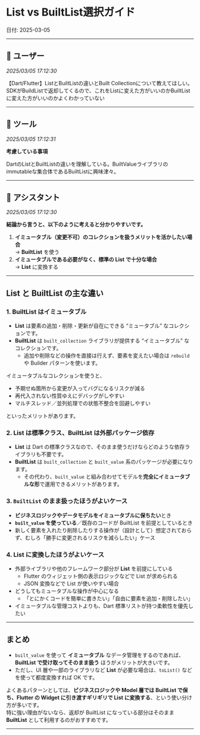 # List vs BuiltList選択ガイド

日付: 2025-03-05

---

## 👤 ユーザー
*2025/03/05 17:12:30*

【Dart/Flutter】ListとBuiltListの違いとBuilt Collectionについて教えてほしい。SDKがBuildListで返却してくるので、これをListに変えた方がいいのかBuiltListに変えた方がいいのかよくわかっていない

---

## 🔧 ツール
*2025/03/05 17:12:31*

**考慮している事項**

DartのListとBuiltListの違いを理解している。BuiltValueライブラリの immutableな集合体であるBuiltListに興味津々。

---

## 🤖 アシスタント
*2025/03/05 17:12:30*

**結論から言うと、以下のように考えると分かりやすいです。**

1. **イミュータブル（変更不可）のコレクションを扱うメリットを活かしたい場合**  
   -&gt; **BuiltList** を使う  
2. **イミュータブルである必要がなく、標準の List で十分な場合**  
   -&gt; **List** に変換する  

---

## List と BuiltList の主な違い

### 1. BuiltList はイミュータブル

- **List** は要素の追加・削除・更新が自在にできる “ミュータブル” なコレクションです。  
- **BuiltList** は `built_collection` ライブラリが提供する “イミュータブル” なコレクションです。  
  - 追加や削除などの操作を直接は行えず、要素を変えたい場合は `rebuild` や Builder パターンを使います。  

イミュータブルなコレクションを使うと、  
- 予期せぬ箇所から変更が入ってバグになるリスクが減る  
- 再代入されない性質ゆえにデバッグがしやすい  
- マルチスレッド／並列処理での状態不整合を回避しやすい  

といったメリットがあります。

### 2. List は標準クラス、BuiltList は外部パッケージ依存

- **List** は Dart の標準クラスなので、そのまま使うだけならどのような依存ライブラリも不要です。  
- **BuiltList** は `built_collection` と `built_value` 系のパッケージが必要になります。  
  - その代わり、`built_value` と組み合わせてモデルを**完全にイミュータブルな形**で運用できるメリットがあります。

### 3. `BuiltList` のまま扱ったほうがよいケース

- **ビジネスロジックやデータモデルをイミュータブルに保ちたい**とき
- **`built_value` を使っている**／既存のコードが BuiltList を前提としているとき
- 新しく要素を入れたり削除したりする操作が（設計として）想定されておらず、むしろ「勝手に変更されるリスクを減らしたい」ケース

### 4. List に変換したほうがよいケース

- 外部ライブラリや他のフレームワーク部分が **List** を前提にしている  
  - Flutter のウィジェット側の表示ロジックなどで List が求められる  
  - JSON 変換などで List が使いやすい場合  
- どうしてもミュータブルな操作が中心になる  
  - 「とにかくコードを簡単に書きたい」「自由に要素を追加・削除したい」  
- イミュータブルな管理コストよりも、Dart 標準リストが持つ柔軟性を優先したい

---

## まとめ

- `built_value` を使って **イミュータブル** なデータ管理をするのであれば、**BuiltList で受け取ってそのまま扱う** ほうがメリットが大きいです。  
- ただし、UI 層や一部のライブラリなど **List** が必要な場合は、`toList()` などを使って都度変換すれば OK です。

よくあるパターンとしては、**ビジネスロジックや Model 層では BuiltList で保ち、Flutter の Widget に引き渡すギリギリで List に変換する**、という使い分け方が多いです。  
特に強い理由がないなら、返却が BuiltList になっている部分はそのまま **BuiltList** として利用するのがおすすめです。

---
